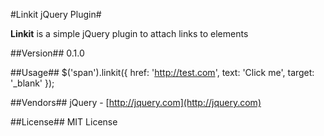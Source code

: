 #Linkit jQuery Plugin#

**Linkit** is a simple jQuery plugin to attach links to elements

##Version##
0.1.0

##Usage##
    $('span').linkit({
    	href: 'http://test.com',
    	text: 'Click me',
    	target: '_blank'
    });

##Vendors##
jQuery - [http://jquery.com](http://jquery.com)

##License##
MIT License
